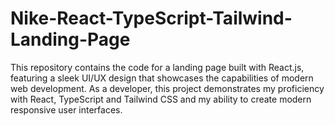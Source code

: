# Nike-React-TypeScript-Tailwind-Landing-Page
This repository contains the code for a landing page built with React.js, featuring a sleek UI/UX design that showcases the capabilities of modern web development. As a developer, this project demonstrates my proficiency with React, TypeScript and Tailwind CSS and my ability to create modern responsive user interfaces.
